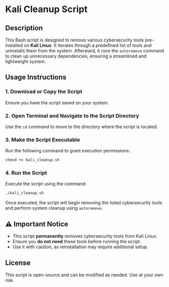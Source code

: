 # Kali Cleanup Script  

## Description  

This Bash script is designed to remove various cybersecurity tools pre-installed on **Kali Linux**. It iterates through a predefined list of tools and uninstalls them from the system. Afterward, it runs the `autoremove` command to clean up unnecessary dependencies, ensuring a streamlined and lightweight system.  

## Usage Instructions  

### 1. Download or Copy the Script  
Ensure you have the script saved on your system.  

### 2. Open Terminal and Navigate to the Script Directory  
Use the `cd` command to move to the directory where the script is located.  

### 3. Make the Script Executable  
Run the following command to grant execution permissions:  

```bash
chmod +x kali_cleanup.sh
```

### 4. Run the Script  
Execute the script using the command:  

```bash
./kali_cleanup.sh
```

Once executed, the script will begin removing the listed cybersecurity tools and perform system cleanup using `autoremove`.  

## ⚠️ Important Notice  

- This script **permanently** removes cybersecurity tools from Kali Linux.  
- Ensure you **do not need** these tools before running the script.  
- Use it with caution, as reinstallation may require additional setup.  

## License  

This script is open-source and can be modified as needed. Use at your own risk.  

